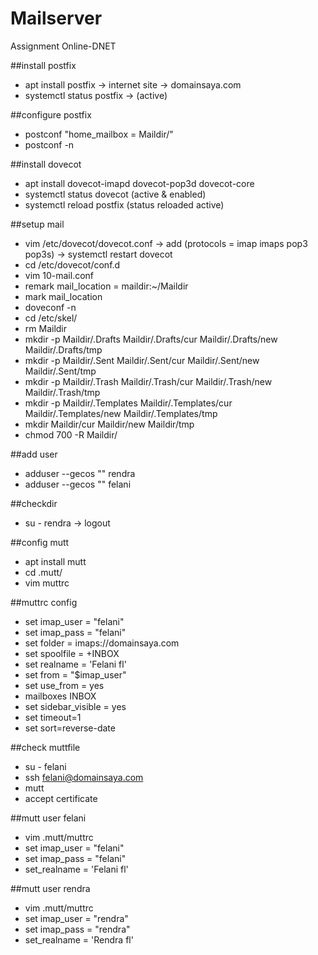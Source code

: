 # Mailserver
Assignment Online-DNET


##install postfix
- apt install postfix -> internet site -> domainsaya.com
- systemctl status postfix -> (active)

##configure postfix
- postconf "home_mailbox = Maildir/"
- postconf -n

##install dovecot
- apt install dovecot-imapd dovecot-pop3d dovecot-core
- systemctl status dovecot (active & enabled)
- systemctl reload postfix (status reloaded active)

##setup mail

- vim /etc/dovecot/dovecot.conf -> add (protocols = imap imaps pop3 pop3s) -> systemctl restart dovecot
- cd /etc/dovecot/conf.d
- vim 10-mail.conf
- remark mail_location = maildir:~/Maildir
- mark mail_location
- doveconf -n
- cd /etc/skel/
- rm Maildir
- mkdir -p Maildir/.Drafts Maildir/.Drafts/cur Maildir/.Drafts/new Maildir/.Drafts/tmp
- mkdir -p Maildir/.Sent Maildir/.Sent/cur Maildir/.Sent/new Maildir/.Sent/tmp
- mkdir -p Maildir/.Trash Maildir/.Trash/cur Maildir/.Trash/new Maildir/.Trash/tmp
- mkdir -p Maildir/.Templates Maildir/.Templates/cur Maildir/.Templates/new Maildir/.Templates/tmp
- mkdir Maildir/cur Maildir/new Maildir/tmp
- chmod 700 -R Maildir/

##add user
- adduser --gecos "" rendra
- adduser --gecos "" felani

##checkdir
- su - rendra -> logout

##config mutt
- apt install mutt
- cd .mutt/
- vim muttrc

##muttrc config
- set imap_user = "felani"
- set imap_pass = "felani"
- set folder = imaps://domainsaya.com
- set spoolfile = +INBOX
- set realname =  'Felani fl'
- set from = "$imap_user"
- set use_from = yes
- mailboxes INBOX
- set sidebar_visible = yes
- set timeout=1
- set sort=reverse-date

##check muttfile
- su - felani
- ssh felani@domainsaya.com
- mutt
- accept certificate

##mutt user felani
- vim .mutt/muttrc
- set imap_user = "felani"
- set imap_pass = "felani"
- set_realname = 'Felani fl'

##mutt user rendra
- vim .mutt/muttrc
- set imap_user = "rendra"
- set imap_pass = "rendra"
- set_realname = 'Rendra fl'


